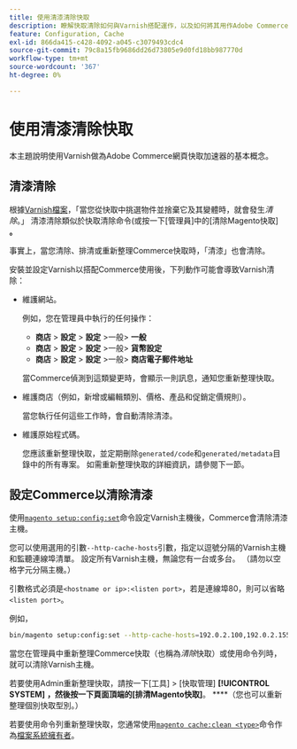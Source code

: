 ```yaml
---
title: 使用清漆清除快取
description: 瞭解快取清除如何與Varnish搭配運作，以及如何將其用作Adobe Commerce應用程式的網頁快取加速器。
feature: Configuration, Cache
exl-id: 866da415-c428-4092-a045-c3079493cdc4
source-git-commit: 79c8a15fb9686dd26d73805e9d0fd18bb987770d
workflow-type: tm+mt
source-wordcount: '367'
ht-degree: 0%

---
```


# 使用清漆清除快取

本主題說明使用Varnish做為Adobe Commerce網頁快取加速器的基本概念。

## 清漆清除

根據[Varnish檔案](https://www.varnish-cache.org/docs/trunk/users-guide/purging.html)，「當您從快取中挑選物件並捨棄它及其變體時，就會發生&#x200B;*清除*。」 清漆清除類似於快取清除命令(或按一下[管理員]中的[清除Magento快取] **。**

事實上，當您清除、排清或重新整理Commerce快取時，「清漆」也會清除。

安裝並設定Varnish以搭配Commerce使用後，下列動作可能會導致Varnish清除：

- 維護網站。

  例如，您在管理員中執行的任何操作：

   - **商店** > **設定** > **設定** >一般> **一般**
   - **商店** > **設定** > **設定** >一般> **貨幣設定**
   - **商店** > **設定** > **設定** >一般> **商店電子郵件地址**

  當Commerce偵測到這類變更時，會顯示一則訊息，通知您重新整理快取。

- 維護商店（例如，新增或編輯類別、價格、產品和促銷定價規則）。

  當您執行任何這些工作時，會自動清除清漆。

- 維護原始程式碼。

  您應該重新整理快取，並定期刪除`generated/code`和`generated/metadata`目錄中的所有專案。 如需重新整理快取的詳細資訊，請參閱下一節。

## 設定Commerce以清除清漆

使用[`magento setup:config:set`](https://experienceleague.adobe.com/en/docs/commerce-operations/tools/cli-reference/commerce-on-premises#setupconfigset)命令設定Varnish主機後，Commerce會清除清漆主機。

您可以使用選用的引數`--http-cache-hosts`引數，指定以逗號分隔的Varnish主機和監聽連線埠清單。 設定所有Varnish主機，無論您有一台或多台。 （請勿以空格字元分隔主機。）

引數格式必須是`<hostname or ip>:<listen port>`，若是連線埠80，則可以省略`<listen port>`。

例如，

```bash
bin/magento setup:config:set --http-cache-hosts=192.0.2.100,192.0.2.155:6081
```

當您在管理員中重新整理Commerce快取（也稱為&#x200B;*清除*&#x200B;快取）或使用命令列時，就可以清除Varnish主機。

若要使用Admin重新整理快取，請按一下[工具] > [快取管理] **[!UICONTROL SYSTEM]** **，然後按一下頁面頂端的[排清Magento快取]**。 ****（您也可以重新整理個別快取型別。）

若要使用命令列重新整理快取，您通常使用[`magento cache:clean <type>`](../cli/manage-cache.md#clean-and-flush-cache-types)命令作為[檔案系統擁有者](../../installation/prerequisites/file-system/overview.md)。
